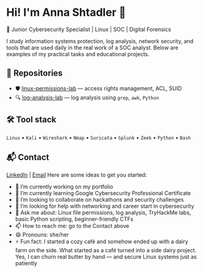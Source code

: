 # Hi! I'm Anna Shtadler 👋

🔐 Junior Cybersecurity Specialist | Linux | SOC | Digital Forensics

I study information systems protection, log analysis, network security, and tools that are used daily in the real work of a SOC analyst. Below are examples of my practical tasks and educational projects.

## 🧰 Repositories

- 🛡️ [linux-permissions-lab](https://github.com/yourname/linux-permissions-lab) — access rights management, ACL, SUID
- 🔍 [log-analysis-lab](https://github.com/yourname/log-analysis-lab) — log analysis using `grep`, `awk`, `Python`

## 🛠️ Tool stack

`Linux` • `Kali` • `Wireshark` • `Nmap` • `Suricata` • `Splunk` • `Zeek` • `Python` • `Bash`

## 📬 Contact

[LinkedIn](https://www.linkedin.com/in/anna-shtadler/) | [Email](mailto:anna.shtadler@gmail.com)
Here are some ideas to get you started:

- 🔭 I’m currently working on my portfolio
- 🌱 I’m currently learning Google Cybersecurity Professional Certificate
- 👯 I’m looking to collaborate on hackathons and security challenges
- 🤔 I’m looking for help with networking and career start in cybersecurity
- 💬 Ask me about: Linux file permissions, log analysis, TryHackMe labs, basic Python scripting, beginner-friendly CTFs
- 📫 How to reach me: go to the Contact above
- 😄 Pronouns: she/her
- ⚡ Fun fact: I started a cozy café and somehow ended up with a dairy farm on the side. What started as a café turned into a side dairy project. Yes, I can churn real butter by hand — and secure Linux systems just as patiently
